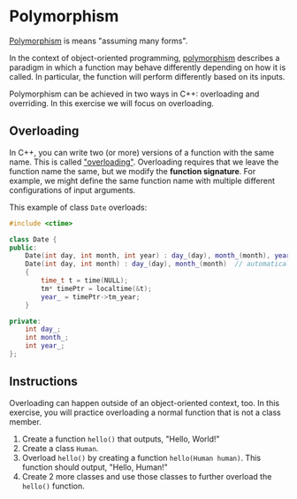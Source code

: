 # Polymorphism

[Polymorphism](https://www.merriam-webster.com/dictionary/polymorphism) is means "assuming many forms".

In the context of object-oriented programming, [polymorphism](<https://en.wikipedia.org/wiki/Polymorphism_(computer_science)>) describes a paradigm in which a function may behave differently depending on how it is called. In particular, the function will perform differently based on its inputs.

Polymorphism can be achieved in two ways in C++: overloading and overriding. In this exercise we will focus on overloading.

## Overloading

In C++, you can write two (or more) versions of a function with the same name. This is called ["overloading"](https://en.wikipedia.org/wiki/Function_overloading). Overloading requires that we leave the function name the same, but we modify the **function signature**. For example, we might define the same function name with multiple different configurations of input arguments.

This example of class `Date` overloads:

```C++
#include <ctime>

class Date {
public:
    Date(int day, int month, int year) : day_(day), month_(month), year_(year) {}
    Date(int day, int month) : day_(day), month_(month)  // automatically sets the Date to the current year
    {
        time_t t = time(NULL);
        tm* timePtr = localtime(&t);
        year_ = timePtr->tm_year;
    }

private:
    int day_;
    int month_;
    int year_;
};
```

## Instructions

Overloading can happen outside of an object-oriented context, too. In this exercise, you will practice overloading a normal function that is not a class member.

1. Create a function `hello()` that outputs, "Hello, World!"
2. Create a class `Human`.
3. Overload `hello()` by creating a function `hello(Human human)`. This function should output, "Hello, Human!"
4. Create 2 more classes and use those classes to further overload the `hello()` function.
